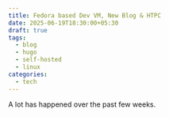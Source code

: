 ```yaml
---
title: Fedora based Dev VM, New Blog & HTPC
date: 2025-06-19T18:30:00+05:30
draft: true
tags:
  - blog
  - hugo
  - self-hosted
  - linux
categories:
  - tech
---
```

A lot has happened over the past few weeks. 
